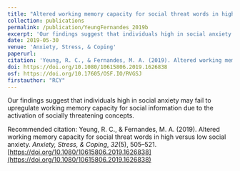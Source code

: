 ```yaml
---
title: "Altered working memory capacity for social threat words in high versus low social anxiety"
collection: publications
permalink: /publication/YeungFernandes_2019b
excerpt: 'Our findings suggest that individuals high in social anxiety may fail to upregulate working memory capacity for social information due to the activation of socially threatening concepts.'
date: 2019-05-30
venue: 'Anxiety, Stress, & Coping'
paperurl: 
citation: 'Yeung, R. C., & Fernandes, M. A. (2019). Altered working memory capacity for social threat words in high versus low social anxiety. <i>Anxiety, Stress, & Coping</i>, <i>32</i>(5), 505–521. https://doi.org/10.1080/10615806.2019.1626838'
doi: https://doi.org/10.1080/10615806.2019.1626838
osf: https://doi.org/10.17605/OSF.IO/RVGSJ
firstauthor: "RCY"
---
```

Our findings suggest that individuals high in social anxiety may fail to upregulate working memory capacity for social information due to the activation of socially threatening concepts.

Recommended citation: Yeung, R. C., & Fernandes, M. A. (2019). Altered working memory capacity for social threat words in high versus low social anxiety. *Anxiety, Stress, & Coping*, *32*(5), 505–521. [https://doi.org/10.1080/10615806.2019.1626838](https://doi.org/10.1080/10615806.2019.1626838)
